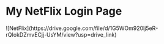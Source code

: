 <!DOCTYPE html>
<html lang="en">

<head>
    <meta charset="UTF-8">
    <meta name="viewport" content="width=device-width, initial-scale=1.0">
    <h1>My NetFlix Login Page</h1> 
</head>

<body>
    ![NetFlix](https://drive.google.com/file/d/1G5WOm920lj5eR-rQIokDZmvECjj-UsYM/view?usp=drive_link)
    
</body>
</html>

